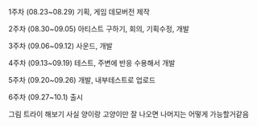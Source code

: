 1주차 (08.23~08.29)
기획, 게임 데모버전 제작

2주차 (08.30~09.05)
아티스트 구하기, 회의, 기획수정, 개발

3주차 (09.06~09.12)
사운드, 개발

4주차 (09.13~09.19)
테스트, 주변에 반응 수용해서 개발

5주차 (09.20~09.26)
개발, 내부테스트로 업로드

6주차 (09.27~10.1)
출시


그림 트라이 해보기
사실 양이랑 고양이만 잘 나오면 나머지는 어떻게 가능할거같음